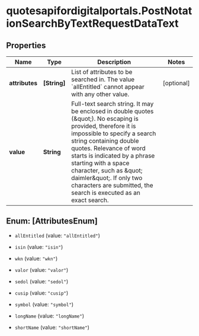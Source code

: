 # quotesapifordigitalportals.PostNotationSearchByTextRequestDataText

## Properties

Name | Type | Description | Notes
------------ | ------------- | ------------- | -------------
**attributes** | **[String]** | List of attributes to be searched in. The value &#x60;allEntitled&#x60; cannot appear with any other value. | [optional] 
**value** | **String** | Full-text search string. It may be enclosed in double quotes (\&quot;). No escaping is provided, therefore it is impossible to specify a search string containing double quotes. Relevance of word starts is indicated by a phrase starting with a space character, such as \&quot; daimler\&quot;. If only two characters are submitted, the search is executed as an exact search. | 



## Enum: [AttributesEnum]


* `allEntitled` (value: `"allEntitled"`)

* `isin` (value: `"isin"`)

* `wkn` (value: `"wkn"`)

* `valor` (value: `"valor"`)

* `sedol` (value: `"sedol"`)

* `cusip` (value: `"cusip"`)

* `symbol` (value: `"symbol"`)

* `longName` (value: `"longName"`)

* `shortName` (value: `"shortName"`)




